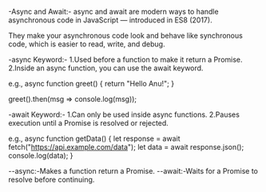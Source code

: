 -Async and Await:-
async and await are modern ways to handle asynchronous code in JavaScript — introduced in ES8 (2017).

They make your asynchronous code look and behave like synchronous code, which is easier to read, write, and debug.

-async Keyword:-
1.Used before a function to make it return a Promise.
2.Inside an async function, you can use the await keyword.

e.g., async function greet() {
  return "Hello Anu!";
}

greet().then(msg => console.log(msg)); 


-await Keyword:-
1.Can only be used inside async functions.
2.Pauses execution until a Promise is resolved or rejected.

e.g., async function getData() {
  let response = await fetch("https://api.example.com/data");
  let data = await response.json();
  console.log(data);
}

--async:-Makes a function return a Promise.
--await:-Waits for a Promise to resolve before continuing.
